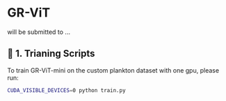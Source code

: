 # GR-ViT
will be submitted to ...


## 🌟 1. Trianing Scripts
To train GR-ViT-mini on the custom plankton dataset with one gpu, please run:
```bash
CUDA_VISIBLE_DEVICES=0 python train.py
```

